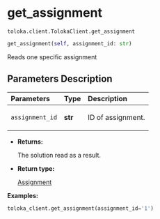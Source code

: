 # get_assignment
`toloka.client.TolokaClient.get_assignment`

```python
get_assignment(self, assignment_id: str)
```

Reads one specific assignment

## Parameters Description

| Parameters | Type | Description |
| :----------| :----| :-----------|
`assignment_id`|**str**|<p>ID of assignment.</p>

* **Returns:**

  The solution read as a result.

* **Return type:**

  [Assignment](toloka.client.assignment.Assignment.md)

**Examples:**

```python
toloka_client.get_assignment(assignment_id='1')
```
